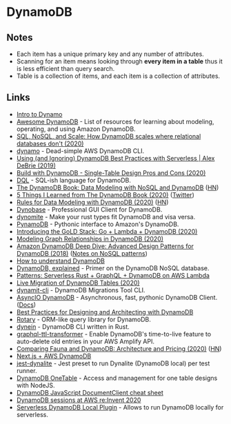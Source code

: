 # DynamoDB

## Notes

* Each item has a unique primary key and any number of attributes.
* Scanning for an item means looking through **every item in a table** thus it is less efficient than query search.
* Table is a collection of items, and each item is a collection of attributes.

## Links

* [Intro to Dynamo](https://gist.github.com/jlafon/d8f91086e3d00c4bff3b)
* [Awesome DynamoDB](https://github.com/alexdebrie/awesome-dynamodb) - List of resources for learning about modeling, operating, and using Amazon DynamoDB.
* [SQL, NoSQL, and Scale: How DynamoDB scales where relational databases don't (2020)](https://www.alexdebrie.com/posts/dynamodb-no-bad-queries/)
* [dynamo](https://github.com/glassechidna/dynamo) - Dead-simple AWS DynamoDB CLI.
* [Using (and Ignoring) DynamoDB Best Practices with Serverless | Alex DeBrie (2019)](https://acloud.guru/series/serverlessconf-nyc-2019/view/dynamodb-best-practices)
* [Build with DynamoDB - Single-Table Design Pros and Cons (2020)](https://www.twitch.tv/videos/544223958)
* [DQL](https://github.com/stevearc/dql) - SQL-ish language for DynamoDB.
* [The DynamoDB Book: Data Modeling with NoSQL and DynamoDB](https://www.dynamodbbook.com) ([HN](https://news.ycombinator.com/item?id=23193093))
* [5 Things I Learned from The DynamoDB Book (2020)](https://www.swyx.io/writing/dynamodb-book/) ([Twitter](https://twitter.com/swyx/status/1247585165766832128))
* [Rules for Data Modeling with DynamoDB (2020)](https://www.trek10.com/blog/the-ten-rules-for-data-modeling-with-dynamodb) ([HN](https://news.ycombinator.com/item?id=22813908))
* [Dynobase](https://dynobase.dev) - Professional GUI Client for DynamoDB.
* [dynomite](https://github.com/softprops/dynomite) - Make your rust types fit DynamoDB and visa versa.
* [PynamoDB](https://github.com/pynamodb/PynamoDB) - Pythonic interface to Amazon's DynamoDB.
* [Introducing the GoLD Stack: Go + Lambda + DynamoDB (2020)](https://dev.to/prozz/introduction-to-the-gold-stack-5b66)
* [Modeling Graph Relationships in DynamoDB (2020)](https://medium.com/developing-koan/modeling-graph-relationships-in-dynamodb-c06141612a70)
* [Amazon DynamoDB Deep Dive: Advanced Design Patterns for DynamoDB (2018)](https://www.youtube.com/watch?v=HaEPXoXVf2k) ([Notes on NoSQL patterns](https://github.com/dideler/notes/blob/master/nosql-patterns.md))
* [How to understand DynamoDB](https://consulting.0x4447.com/articles/how_to/how-to-understand-dynamodb.html)
* [DynamoDB, explained](https://www.dynamodbguide.com) - Primer on the DynamoDB NoSQL database.
* [Patterns: Serverless Rust + GraphQL + DynamoDB on AWS Lambda](https://github.com/codetalkio/patterns-serverless-rust)
* [Live Migration of DynamoDB Tables (2020)](https://codetalk.io/posts/2020-03-19-Live-Migration-of-DynamoDB-Tables.html)
* [dynamit-cli](https://github.com/floydspace/dynamodb-migrations-tool) - DynamoDB Migrations Tool CLI.
* [AsyncIO DynamoDB](https://github.com/HENNGE/aiodynamo) - Asynchronous, fast, pythonic DynamoDB Client. ([Docs](https://aiodynamo.readthedocs.io/en/latest/))
* [Best Practices for Designing and Architecting with DynamoDB](https://docs.aws.amazon.com/amazondynamodb/latest/developerguide/best-practices.html)
* [Rotary](https://github.com/akkoro/rotary) - ORM-like query library for DynamoDB.
* [dynein](https://github.com/awslabs/dynein) - DynamoDB CLI written in Rust.
* [graphql-ttl-transformer](https://github.com/flogy/graphql-ttl-transformer) - Enable DynamoDB's time-to-live feature to auto-delete old entries in your AWS Amplify API.
* [Comparing Fauna and DynamoDB: Architecture and Pricing (2020)](https://fauna.com/blog/comparing-fauna-and-dynamodb) ([HN](https://news.ycombinator.com/item?id=25363056))
* [Next.js + AWS DynamoDB](https://github.com/leerob/nextjs-aws-dynamodb)
* [jest-dynalite](https://github.com/freshollie/jest-dynalite) - Jest preset to run Dynalite (DynamoDB local) per test runner.
* [DynamoDB OneTable](https://github.com/sensedeep/dynamodb-onetable) - Access and management for one table designs with NodeJS.
* [DynamoDB JavaScript DocumentClient cheat sheet](https://github.com/dabit3/dynamodb-documentclient-cheat-sheet)
* [DynamoDB sessions at AWS re:Invent 2020](https://www.youtube.com/playlist?list=PL_EDAAla3DXWshFxx1R5P5MNaER84zHsU)
* [Serverless DynamoDB Local Plugin](https://github.com/99x/serverless-dynamodb-local) - Allows to run DynamoDB locally for serverless.
